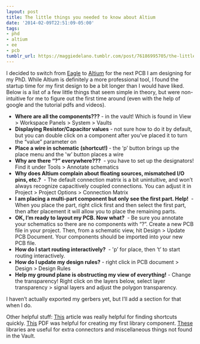 ```yaml
---
layout: post
title: The little things you needed to know about Altium
date: '2014-02-09T22:51:09-05:00'
tags:
- phd
- altium
- ee
- pcb
tumblr_url: https://maggiedelano.tumblr.com/post/76186995705/the-little-things-you-needed-to-know-about-altium
---
```

I decided to switch from [Eagle](http://www.cadsoftusa.com/) to [Altium](http://www.altium.com/) for the next PCB I am designing for my PhD. While Altium is definitely a more professional tool, I found the startup time for my first design to be a bit longer than I would have liked. Below is a list of a few little things that seem simple in theory, but were non-intuitive for me to figure out the first time around (even with the help of google and the tutorial pdfs and videos).

- **Where are all the components???** - in the vault! Which is found in View \> Workspace Panels \> System \> Vaults
- **Displaying Resistor/Capacitor values** - not sure how to do it by default, but you can double click on a component after you’ve placed it to turn the “value” parameter on
- **Place a wire in schematic (shortcut!)&nbsp;**- the ‘p’ button brings up the place menu and the 'w’ button places a wire
- **Why are there “?” everywhere???&nbsp;** - you have to set up the designators! Find it under Tools \> Annotate schematics
- **Why does Altium complain about floating sources, mismatched I/O pins, etc.?&nbsp;** - The default connection matrix is a bit unintuitive, and won’t always recognize capacitively coupled connections. You can adjust it in Project \> Project Options \> Connection Matrix
- **I am placing a multi-part component but only see the first part. Help!&nbsp;** - When you place the part, right click first and then select the first part, then after placement it will allow you to place the remaining parts.
- **OK, I’m ready to layout my PCB. Now what?&nbsp;** - Be sure you annotate your schematics so there are no components with “?”. Create a new PCB file in your project. Then, from a schematic view, hit Design \> Update PCB Document. Your components should be imported into your new PCB file.
- **How do I start routing interactively?&nbsp;** - 'p’ for place, then ’t’ to start routing interactively.
- **How do I update my design rules?** - right click in PCB document \> Design \> Design Rules
- **Help my ground plane is obstructing my view of everything!** - Change the transparency! Right click on the layers below, select layer transparency \> signal layers and adjust the polygon transparency.

I haven’t actually exported my gerbers yet, but I’ll add a section for that when I do.

Other helpful stuff: [This](http://www.johnstowers.co.nz/blog/pages/altium-designer-tips.html)&nbsp;article was really helpful for finding shortcuts quickly. [This](http://wiki.altium.com/spaces/flyingpdf/pdfpageexport.action?pageId=3080293)&nbsp;PDF was helpful for creating my first library component. [These](https://code.google.com/p/altium-designer-addons/downloads/detail?name=Libs_RRutledge%202013-01-30.zip&can=2&q=) libraries are useful for extra connectors and miscellaneous things not found in the Vault.

